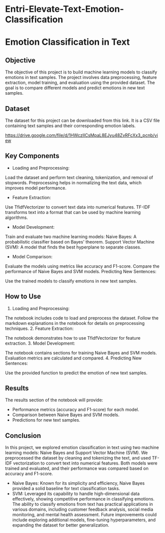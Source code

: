 # Entri-Elevate-Text-Emotion-Classification

# Emotion Classification in Text

## Objective
The objective of this project is to build machine learning models to classify emotions in text samples. The project involves data preprocessing, feature extraction, model training, and evaluation using the provided dataset. The goal is to compare different models and predict emotions in new text samples.

## Dataset
The dataset for this project can be downloaded from this link. It is a CSV file containing text samples and their corresponding emotion labels.

https://drive.google.com/file/d/1HWczIICsMpaL8EJyu48ZvRFcXx3_pcnb/view

## Key Components
- Loading and Preprocessing:

Load the dataset and perform text cleaning, tokenization, and removal of stopwords.
Preprocessing helps in normalizing the text data, which improves model performance.
- Feature Extraction:

Use TfidfVectorizer to convert text data into numerical features.
TF-IDF transforms text into a format that can be used by machine learning algorithms.
- Model Development:

Train and evaluate two machine learning models:
Naive Bayes: A probabilistic classifier based on Bayes' theorem.
Support Vector Machine (SVM): A model that finds the best hyperplane to separate classes.
- Model Comparison:

Evaluate the models using metrics like accuracy and F1-score.
Compare the performance of Naive Bayes and SVM models.
Predicting New Sentences:

Use the trained models to classify emotions in new text samples.

## How to Use
1. Loading and Preprocessing:

The notebook includes code to load and preprocess the dataset.
Follow the markdown explanations in the notebook for details on preprocessing techniques.
2. Feature Extraction:

The notebook demonstrates how to use TfidfVectorizer for feature extraction.
3. Model Development:

The notebook contains sections for training Naive Bayes and SVM models.
Evaluation metrics are calculated and compared.
4. Predicting New Sentences:

Use the provided function to predict the emotion of new text samples.

## Results
The results section of the notebook will provide:

* Performance metrics (accuracy and F1-score) for each model.
* Comparison between Naive Bayes and SVM models.
* Predictions for new text samples.

## Conclusion
In this project, we explored emotion classification in text using two machine learning models: Naive Bayes and Support Vector Machine (SVM). We preprocessed the dataset by cleaning and tokenizing the text, and used TF-IDF vectorization to convert text into numerical features. Both models were trained and evaluated, and their performance was compared based on accuracy and F1-score.

* Naive Bayes: Known for its simplicity and efficiency, Naive Bayes provided a solid baseline for text classification tasks.
* SVM: Leveraged its capability to handle high-dimensional data effectively, showing competitive performance in classifying emotions.
The ability to classify emotions from text has practical applications in various domains, including customer feedback analysis, social media monitoring, and mental health assessment. Future improvements could include exploring additional models, fine-tuning hyperparameters, and expanding the dataset for better generalization.

